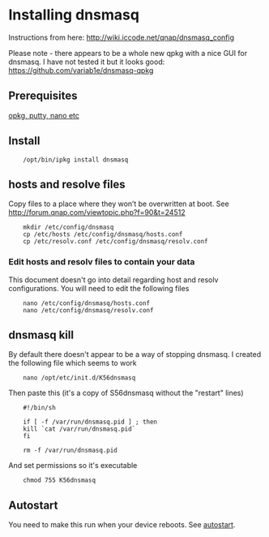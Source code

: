 # Installing dnsmasq
Instructions from here: http://wiki.iccode.net/qnap/dnsmasq_config

Please note - there appears to be a whole new qpkg with a nice GUI for dnsmasq.
I have not tested it but it looks good: https://github.com/variab1e/dnsmasq-qpkg

## Prerequisites
[opkg, putty, nano etc](basics.md)

## Install

```
    /opt/bin/ipkg install dnsmasq 
```

## hosts and resolve files
Copy files to a place where they won’t be overwritten at boot. See 
http://forum.qnap.com/viewtopic.php?f=90&t=24512 

```
    mkdir /etc/config/dnsmasq 
    cp /etc/hosts /etc/config/dnsmasq/hosts.conf
    cp /etc/resolv.conf /etc/config/dnsmasq/resolv.conf
```

### Edit hosts and resolv files to contain your data
This document doesn't go into detail regarding host and resolv configurations.
You will need to edit the following files
 
```
    nano /etc/config/dnsmasq/hosts.conf
    nano /etc/config/dnsmasq/resolv.conf
```

## dnsmasq kill
By default there doesn't appear to be a way of stopping dnsmasq. I created
the following file which seems to work
```
    nano /opt/etc/init.d/K56dnsmasq
```
    
Then paste this (it's a copy of S56dnsmasq without the "restart" lines)

```
    #!/bin/sh

    if [ -f /var/run/dnsmasq.pid ] ; then
    kill `cat /var/run/dnsmasq.pid`
    fi

    rm -f /var/run/dnsmasq.pid
```

And set permissions so it's executable
```
    chmod 755 K56dnsmasq
```

## Autostart
You need to make this run when your device reboots. See [autostart](autostart.md).
